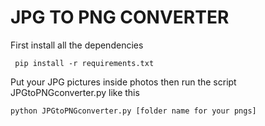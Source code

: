 # JPG TO PNG CONVERTER

First install all the dependencies

```console
 pip install -r requirements.txt
```

Put your JPG pictures inside photos then run the script JPGtoPNGconverter.py like this
```console
python JPGtoPNGconverter.py [folder name for your pngs]
```
